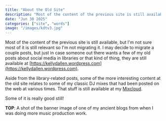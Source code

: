 ```yaml
---
title: "About the Old Site"
description: "Most of the content of the previous site is still available, but I'm not sure most of it is still relevant so I'm not migrating it."
date: "Jun 30 2025"
categories: ["site", "words"]
image: "/images/kdtv3.jpg"
---
```


Most of the content of the previous site is still available, but I'm not sure most of it is still relevant so I'm not migrating it. I may decide to migrate a couple posts, but just in case someone out there wants a few of my old posts about social media in libraries or that kind of thing, they are still available at [https://kellydallen.wordpress.com](https://kellydallen.wordpress.com).

Aside from the library-related posts, some of the more interesting content at the old site relates to some of my classic DJ mixes that had been posted on the web at various times. That stuff is still available at my [Mixcloud](https://www.mixcloud.com/metafakt/).

Some of it is really good still!

**TOP**: A shot of the banner image of one of my ancient blogs from when I was doing more music production work.
